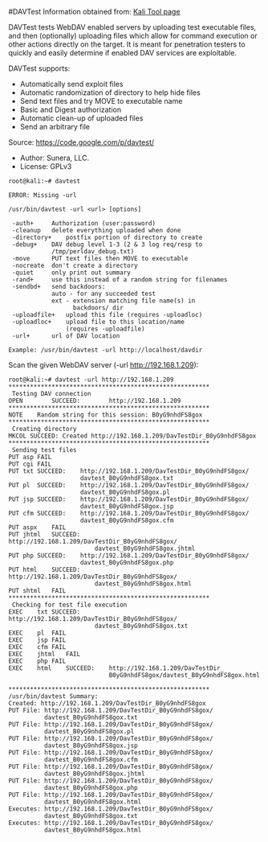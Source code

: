 #DAVTest
Information obtained from: [Kali Tool page](https://tools.kali.org/web-applications/davtest)

DAVTest tests WebDAV enabled servers by uploading test executable files, and then (optionally) uploading files which allow for command execution or other actions directly on the target. It is meant for penetration testers to quickly and easily determine if enabled DAV services are exploitable.

DAVTest supports:
- Automatically send exploit files
- Automatic randomization of directory to help hide files
- Send text files and try MOVE to executable name
- Basic and Digest authorization
- Automatic clean-up of uploaded files
- Send an arbitrary file

Source: https://code.google.com/p/davtest/

- Author: Sunera, LLC.
- License: GPLv3

```
root@kali:~# davtest

ERROR: Missing -url

/usr/bin/davtest -url <url> [options]

 -auth+     Authorization (user:password)
 -cleanup   delete everything uploaded when done
 -directory+    postfix portion of directory to create
 -debug+    DAV debug level 1-3 (2 & 3 log req/resp to
            /tmp/perldav_debug.txt)
 -move      PUT text files then MOVE to executable
 -nocreate  don't create a directory
 -quiet     only print out summary
 -rand+     use this instead of a random string for filenames
 -sendbd+   send backdoors:
            auto - for any succeeded test
            ext - extension matching file name(s) in 
                  backdoors/ dir
 -uploadfile+   upload this file (requires -uploadloc)
 -uploadloc+    upload file to this location/name 
                (requires -uploadfile)
 -url+      url of DAV location

Example: /usr/bin/davtest -url http://localhost/davdir
```

Scan the given WebDAV server (-url http://192.168.1.209):

```
root@kali:~# davtest -url http://192.168.1.209
********************************************************
 Testing DAV connection
OPEN        SUCCEED:        http://192.168.1.209
********************************************************
NOTE    Random string for this session: B0yG9nhdFS8gox
********************************************************
 Creating directory
MKCOL SUCCEED: Created http://192.168.1.209/DavTestDir_B0yG9nhdFS8gox
********************************************************
 Sending test files
PUT asp FAIL
PUT cgi FAIL
PUT txt SUCCEED:    http://192.168.1.209/DavTestDir_B0yG9nhdFS8gox/
                    davtest_B0yG9nhdFS8gox.txt
PUT pl  SUCCEED:    http://192.168.1.209/DavTestDir_B0yG9nhdFS8gox/
                    davtest_B0yG9nhdFS8gox.pl
PUT jsp SUCCEED:    http://192.168.1.209/DavTestDir_B0yG9nhdFS8gox/
                    davtest_B0yG9nhdFS8gox.jsp
PUT cfm SUCCEED:    http://192.168.1.209/DavTestDir_B0yG9nhdFS8gox/
                    davtest_B0yG9nhdFS8gox.cfm
PUT aspx    FAIL
PUT jhtml   SUCCEED:    http://192.168.1.209/DavTestDir_B0yG9nhdFS8gox/
                        davtest_B0yG9nhdFS8gox.jhtml
PUT php SUCCEED:    http://192.168.1.209/DavTestDir_B0yG9nhdFS8gox/
                    davtest_B0yG9nhdFS8gox.php
PUT html    SUCCEED:    http://192.168.1.209/DavTestDir_B0yG9nhdFS8gox/
                        davtest_B0yG9nhdFS8gox.html
PUT shtml   FAIL
********************************************************
 Checking for test file execution
EXEC    txt SUCCEED:    http://192.168.1.209/DavTestDir_B0yG9nhdFS8gox/
                        davtest_B0yG9nhdFS8gox.txt
EXEC    pl  FAIL
EXEC    jsp FAIL
EXEC    cfm FAIL
EXEC    jhtml   FAIL
EXEC    php FAIL
EXEC    html    SUCCEED:    http://192.168.1.209/DavTestDir_
                            B0yG9nhdFS8gox/davtest_B0yG9nhdFS8gox.html

********************************************************
/usr/bin/davtest Summary:
Created: http://192.168.1.209/DavTestDir_B0yG9nhdFS8gox
PUT File: http://192.168.1.209/DavTestDir_B0yG9nhdFS8gox/
          davtest_B0yG9nhdFS8gox.txt
PUT File: http://192.168.1.209/DavTestDir_B0yG9nhdFS8gox/
          davtest_B0yG9nhdFS8gox.pl
PUT File: http://192.168.1.209/DavTestDir_B0yG9nhdFS8gox/
          davtest_B0yG9nhdFS8gox.jsp
PUT File: http://192.168.1.209/DavTestDir_B0yG9nhdFS8gox/
          davtest_B0yG9nhdFS8gox.cfm
PUT File: http://192.168.1.209/DavTestDir_B0yG9nhdFS8gox/
          davtest_B0yG9nhdFS8gox.jhtml
PUT File: http://192.168.1.209/DavTestDir_B0yG9nhdFS8gox/
          davtest_B0yG9nhdFS8gox.php
PUT File: http://192.168.1.209/DavTestDir_B0yG9nhdFS8gox/
          davtest_B0yG9nhdFS8gox.html
Executes: http://192.168.1.209/DavTestDir_B0yG9nhdFS8gox/
          davtest_B0yG9nhdFS8gox.txt
Executes: http://192.168.1.209/DavTestDir_B0yG9nhdFS8gox/
          davtest_B0yG9nhdFS8gox.html
```